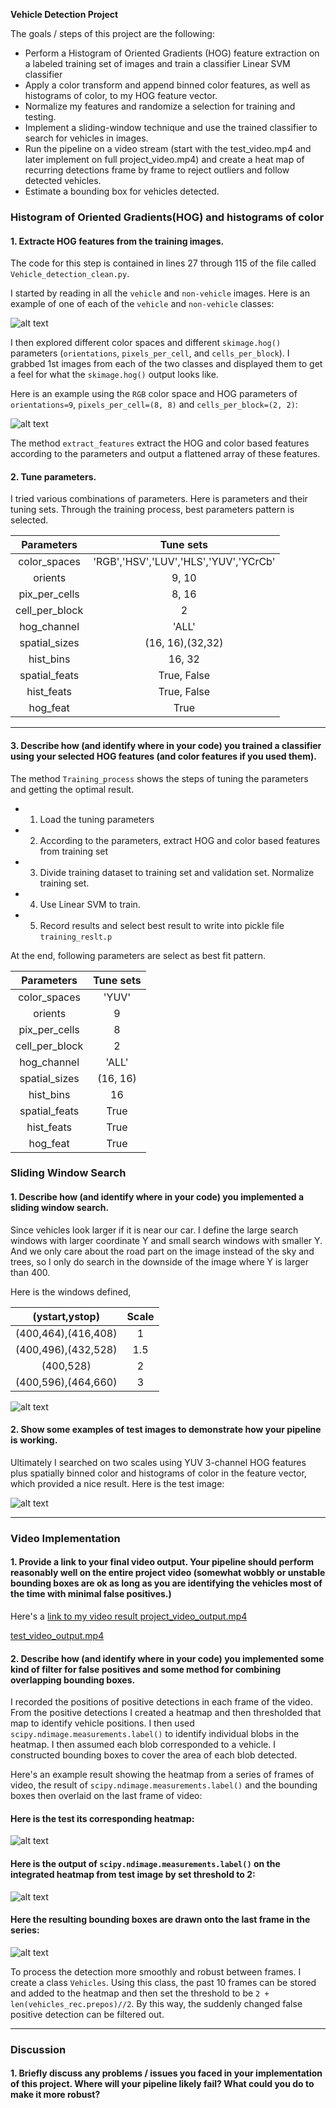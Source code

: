
**Vehicle Detection Project**

The goals / steps of this project are the following:

* Perform a Histogram of Oriented Gradients (HOG) feature extraction on a labeled training set of images and train a classifier Linear SVM classifier
* Apply a color transform and append binned color features, as well as histograms of color, to my HOG feature vector. 
* Normalize my features and randomize a selection for training and testing.
* Implement a sliding-window technique and use the trained classifier to search for vehicles in images.
* Run the pipeline on a video stream (start with the test_video.mp4 and later implement on full project_video.mp4) and create a heat map of recurring detections frame by frame to reject outliers and follow detected vehicles.
* Estimate a bounding box for vehicles detected.

[//]: # (Image References)
[training_set]: ./output_images/training_set.jpg
[HOG_features]: ./output_images/HOG_features.jpg
[searching_area]: ./output_images/searching_area.jpg
[searching_result]: ./output_images/searching_result.jpg
[Heatmap]: ./output_images/Heatmap.jpg
[Heatmap_filtered]: ./output_images/Heatmap_filtered.jpg
[detect_img]: ./output_images/detect_img.jpg
[project_video_output]: ./project_video_output.mp4
[test_video_output]: ./test_video_output.mp4

### Histogram of Oriented Gradients(HOG) and histograms of color

#### 1. Extracte HOG features from the training images.

The code for this step is contained in lines 27 through 115 of the file called `Vehicle_detection_clean.py`.  

I started by reading in all the `vehicle` and `non-vehicle` images.  Here is an example of one of each of the `vehicle` and `non-vehicle` classes:

![alt text][training_set]

I then explored different color spaces and different `skimage.hog()` parameters (`orientations`, `pixels_per_cell`, and `cells_per_block`).  I grabbed 1st images from each of the two classes and displayed them to get a feel for what the `skimage.hog()` output looks like.

Here is an example using the `RGB` color space and HOG parameters of `orientations=9`, `pixels_per_cell=(8, 8)` and `cells_per_block=(2, 2)`:

![alt text][HOG_features]

The method `extract_features` extract the HOG and color based features according to the parameters and output a flattened array of these features.

#### 2. Tune parameters.

I tried various combinations of parameters. Here is parameters and their tuning sets. Through the training process, best parameters pattern is selected.

| Parameters        | Tune sets   								  | 
|:-----------------:|:-------------------------------------------:| 
| color_spaces      | 'RGB','HSV','LUV','HLS','YUV','YCrCb'       | 
| orients      		| 9, 10      								  |
| pix_per_cells     | 8, 16      								  |
| cell_per_block    | 2        								      |
| hog_channel       | 'ALL'        								  |
| spatial_sizes     | (16, 16),(32,32)       					  |
| hist_bins      	| 16, 32        							  |
| spatial_feats     | True, False        						  |
| hist_feats        | True, False        					      |
| hog_feat          | True        								  |

---



#### 3. Describe how (and identify where in your code) you trained a classifier using your selected HOG features (and color features if you used them).

The method `Training_process` shows the steps of tuning the parameters and getting the optimal result.

* 1) Load the tuning parameters
* 2) According to the parameters, extract HOG and color based features from training set
* 3) Divide training dataset to training set and validation set. Normalize training set.
* 4) Use Linear SVM to train.
* 5) Record results and select best result to write into pickle file `training_reslt.p`

At the end, following parameters are select as best fit pattern.

| Parameters        | Tune sets   								  | 
|:-----------------:|:-------------------------------------------:| 
| color_spaces      | 'YUV'       | 
| orients      		| 9      								  |
| pix_per_cells     | 8      								  |
| cell_per_block    | 2        								      |
| hog_channel       | 'ALL'        								  |
| spatial_sizes     | (16, 16)       					  |
| hist_bins      	| 16      							  |
| spatial_feats     | True        						  |
| hist_feats        | True       					      |
| hog_feat          | True        								  |

### Sliding Window Search

#### 1. Describe how (and identify where in your code) you implemented a sliding window search. 

Since vehicles look larger if it is near our car. I define the large search windows with larger coordinate Y and small search windows with smaller Y. And we only care about the road part on the image instead of the sky and trees, so I only do search in the downside of the image where Y is larger than 400.

Here is the windows defined,

| (ystart,ystop)        | Scale   								  | 
|:-----------------:|:-------------------------------------------:| 
| (400,464),(416,408)      | 1       | 
| (400,496),(432,528)      		| 1.5      								  |
| (400,528)     | 2      								  |
| (400,596),(464,660)    | 3        								      |

![alt text][searching_area]

#### 2. Show some examples of test images to demonstrate how your pipeline is working.  

Ultimately I searched on two scales using YUV 3-channel HOG features plus spatially binned color and histograms of color in the feature vector, which provided a nice result.  Here is the test image:

![alt text][searching_result]

---

### Video Implementation

#### 1. Provide a link to your final video output.  Your pipeline should perform reasonably well on the entire project video (somewhat wobbly or unstable bounding boxes are ok as long as you are identifying the vehicles most of the time with minimal false positives.)
Here's a [link to my video result project_video_output.mp4](./project_video_output.mp4)

[test_video_output.mp4](./test_video_output.mp4)


#### 2. Describe how (and identify where in your code) you implemented some kind of filter for false positives and some method for combining overlapping bounding boxes.

I recorded the positions of positive detections in each frame of the video.  From the positive detections I created a heatmap and then thresholded that map to identify vehicle positions.  I then used `scipy.ndimage.measurements.label()` to identify individual blobs in the heatmap.  I then assumed each blob corresponded to a vehicle.  I constructed bounding boxes to cover the area of each blob detected.  

Here's an example result showing the heatmap from a series of frames of video, the result of `scipy.ndimage.measurements.label()` and the bounding boxes then overlaid on the last frame of video:

#### Here is the test its corresponding heatmap:

![alt text][Heatmap]

#### Here is the output of `scipy.ndimage.measurements.label()` on the integrated heatmap from test image by set threshold to 2:
![alt text][Heatmap_filtered]

#### Here the resulting bounding boxes are drawn onto the last frame in the series:
![alt text][detect_img]

To process the detection more smoothly and robust between frames. I create a class `Vehicles`. Using this class, the past 10 frames can be stored and added to the heatmap and then set the threshold to be `2 + len(vehicles_rec.prepos)//2`. By this way, the suddenly changed false positive detection can be filtered out.

---

### Discussion

#### 1. Briefly discuss any problems / issues you faced in your implementation of this project.  Where will your pipeline likely fail?  What could you do to make it more robust?

  

